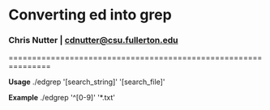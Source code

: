 # Converting ed into grep
### Chris Nutter | cdnutter@csu.fullerton.edu

===============================================================

**__Usage__**   ./edgrep '[search_string]' '[search_file]'

**__Example__**   ./edgrep '^[0-9]' '*.txt'


